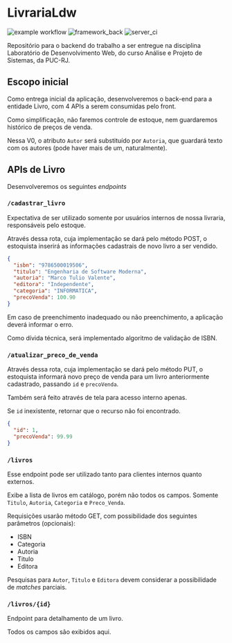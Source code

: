 # LivrariaLdw


![example workflow](https://github.com/matheusreis041987/LivrariaLdwBackEnd/actions/workflows/maven.yml/badge.svg)
![framework_back](https://img.shields.io/badge/Spring_Boot-F2F4F9?style=for-the-badge&logo=spring-boot)
![server_ci](https://img.shields.io/badge/Github%20Actions-282a2e?style=for-the-badge&logo=githubactions&logoColor=367cfe)

Repositório para o backend do trabalho a ser entregue na disciplina Laboratório de Desenvolvimento Web, do curso Análise e Projeto de Sistemas, da PUC-RJ.

## Escopo inicial

Como entrega inicial da aplicação, desenvolveremos o back-end para a entidade Livro, com 4 APIs a serem consumidas pelo
front.

Como simplificação, não faremos controle de estoque, nem guardaremos histórico de preços de venda.

Nessa V0, o atributo `Autor` será substituído por `Autoria`, que guardará texto com os autores (pode haver mais de um, naturalmente).

## APIs de Livro

Desenvolveremos os seguintes *endpoints*

### `/cadastrar_livro`

Expectativa de ser utilizado somente por usuários internos de nossa livraria, responsáveis pelo estoque.

Através dessa rota, cuja implementação se dará pelo método POST, o estoquista inserirá as informações cadastrais de novo livro a ser vendido.

```json
{
  "isbn": "9786500019506",
  "titulo": "Engenharia de Software Moderna",
  "autoria": "Marco Tulio Valente",
  "editora": "Independente",
  "categoria": "INFORMATICA",
  "precoVenda": 100.90
}
```

Em caso de preenchimento inadequado ou não preenchimento, a aplicação deverá informar o erro.

Como dívida técnica, será implementado algoritmo de validação de ISBN.

### `/atualizar_preco_de_venda`

Através dessa rota, cuja implementação se dará pelo método PUT, o estoquista informará novo preço de venda para um livro anteriormente cadastrado, passando `id` e `precoVenda`.

Também será feito através de tela para acesso interno apenas. 

Se `id` inexistente, retornar que o recurso não foi encontrado.

```json
{
  "id": 1,
  "precoVenda": 99.99
}
```

### `/livros`

Esse endpoint pode ser utilizado tanto para clientes internos quanto externos.

Exibe a lista de livros em catálogo, porém não todos os campos. Somente `Titulo`, `Autoria`, `Categoria` e `Preco_Venda`.

Requisições usarão método GET, com possibilidade dos seguintes parâmetros (opcionais):

* ISBN
* Categoria
* Autoria
* Titulo
* Editora

Pesquisas para `Autor`, `Titulo` e `Editora` devem considerar a possibilidade de *matches* parciais.

### `/livros/{id}`

Endpoint para detalhamento de um livro.

Todos os campos são exibidos aqui.